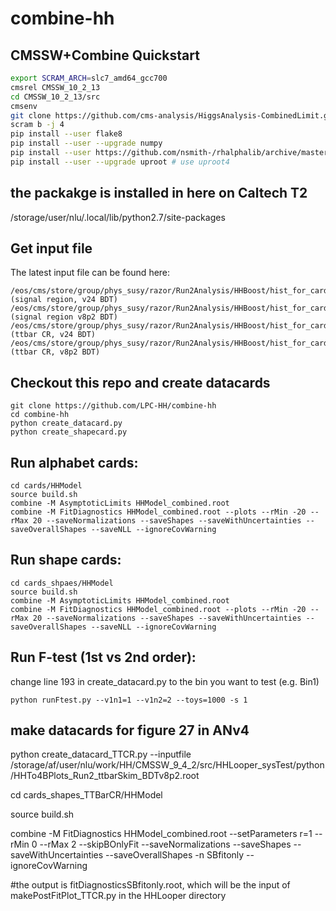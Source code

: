 # combine-hh

## CMSSW+Combine Quickstart
```bash
export SCRAM_ARCH=slc7_amd64_gcc700
cmsrel CMSSW_10_2_13
cd CMSSW_10_2_13/src
cmsenv
git clone https://github.com/cms-analysis/HiggsAnalysis-CombinedLimit.git HiggsAnalysis/CombinedLimit
scram b -j 4
pip install --user flake8
pip install --user --upgrade numpy
pip install --user https://github.com/nsmith-/rhalphalib/archive/master.zip
pip install --user --upgrade uproot # use uproot4
```

## the packakge is installed in here on Caltech T2
/storage/user/nlu/.local/lib/python2.7/site-packages

## Get input file

The latest input file can be found here: 

```
/eos/cms/store/group/phys_susy/razor/Run2Analysis/HHBoost/hist_for_card/HHTo4BPlots_Run2_BDTv24.root (signal region, v24 BDT)
/eos/cms/store/group/phys_susy/razor/Run2Analysis/HHBoost/hist_for_card/HHTo4BPlots_Run2_BDTv8p2.root (signal region v8p2 BDT)
/eos/cms/store/group/phys_susy/razor/Run2Analysis/HHBoost/hist_for_card/HHTo4BPlots_Run2_ttbarSkim_BDTv24.root  (ttbar CR, v24 BDT)
/eos/cms/store/group/phys_susy/razor/Run2Analysis/HHBoost/hist_for_card/HHTo4BPlots_Run2_ttbarSkim_BDTv8p2.root (ttbar CR, v8p2 BDT)
```

## Checkout this repo and create datacards
```
git clone https://github.com/LPC-HH/combine-hh
cd combine-hh
python create_datacard.py
python create_shapecard.py
```

## Run alphabet cards:
```
cd cards/HHModel
source build.sh
combine -M AsymptoticLimits HHModel_combined.root
combine -M FitDiagnostics HHModel_combined.root --plots --rMin -20 --rMax 20 --saveNormalizations --saveShapes --saveWithUncertainties --saveOverallShapes --saveNLL --ignoreCovWarning
```


## Run shape cards:
```
cd cards_shpaes/HHModel
source build.sh
combine -M AsymptoticLimits HHModel_combined.root
combine -M FitDiagnostics HHModel_combined.root --plots --rMin -20 --rMax 20 --saveNormalizations --saveShapes --saveWithUncertainties --saveOverallShapes --saveNLL --ignoreCovWarning
```

## Run F-test (1st vs 2nd order):
change line 193 in create_datacard.py to the bin you want to test (e.g. Bin1)
```
python runFtest.py --v1n1=1 --v1n2=2 --toys=1000 -s 1
```

## make datacards for figure 27 in ANv4

python create_datacard_TTCR.py --inputfile /storage/af/user/nlu/work/HH/CMSSW_9_4_2/src/HHLooper_sysTest/python/HHTo4BPlots_Run2_ttbarSkim_BDTv8p2.root

cd cards_shapes_TTBarCR/HHModel

source build.sh 

combine -M FitDiagnostics HHModel_combined.root --setParameters r=1 --rMin 0 --rMax 2 --skipBOnlyFit --saveNormalizations --saveShapes --saveWithUncertainties --saveOverallShapes -n SBfitonly --ignoreCovWarning

#the output is fitDiagnosticsSBfitonly.root, which will be the input of makePostFitPlot_TTCR.py in the HHLooper directory
